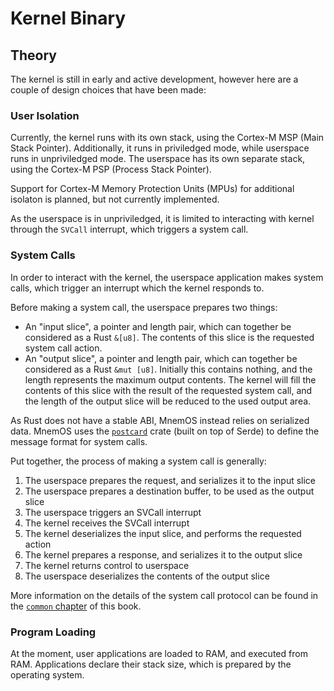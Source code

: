 # Kernel Binary

## Theory

The kernel is still in early and active development, however here are a couple of design choices that have been made:

### User Isolation

Currently, the kernel runs with its own stack, using the Cortex-M MSP (Main Stack Pointer). Additionally, it runs in priviledged mode, while userspace runs in unpriviledged mode. The userspace has its own separate stack, using the Cortex-M PSP (Process Stack Pointer).

Support for Cortex-M Memory Protection Units (MPUs) for additional isolaton is planned, but not currently implemented.

As the userspace is in unpriviledged, it is limited to interacting with kernel through the `SVCall` interrupt, which triggers a system call.

### System Calls

In order to interact with the kernel, the userspace application makes system calls, which trigger an interrupt which the kernel responds to.

Before making a system call, the userspace prepares two things:

* An "input slice", a pointer and length pair, which can together be considered as a Rust `&[u8]`. The contents of this slice is the requested system call action.
* An "output slice", a pointer and length pair, which can together be considered as a Rust `&mut [u8]`. Initially this contains nothing, and the length represents the maximum output contents. The kernel will fill the contents of this slice with the result of the requested system call, and the length of the output slice will be reduced to the used output area.

As Rust does not have a stable ABI, MnemOS instead relies on serialized data. MnemOS uses the [`postcard`] crate (built on top of Serde) to define the message format for system calls.

Put together, the process of making a system call is generally:

1. The userspace prepares the request, and serializes it to the input slice
2. The userspace prepares a destination buffer, to be used as the output slice
3. The userspace triggers an SVCall interrupt
4. The kernel receives the SVCall interrupt
5. The kernel deserializes the input slice, and performs the requested action
6. The kernel prepares a response, and serializes it to the output slice
7. The kernel returns control to userspace
8. The userspace deserializes the contents of the output slice

More information on the details of the system call protocol can be found in the [`common` chapter] of this book.

[`postcard`]: https://docs.rs/postcard/latest/postcard/
[Serde]: https://serde.rs/
[`common` chapter]: https://github.com/jamesmunns/pellegrino/blob/main/firmware/common/README.md

### Program Loading

At the moment, user applications are loaded to RAM, and executed from RAM. Applications declare their stack size, which is prepared by the operating system.
